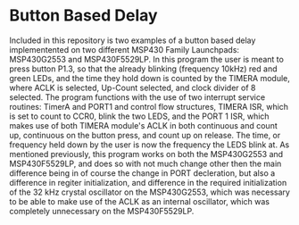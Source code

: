 # Button Based Delay
Included in this repository is two examples of a button based delay implementented on two different MSP430 Family Launchpads: MSP430G2553 and MSP430F5529LP.  In this program the user is meant to press button P1.3, so that the already blinking (frequency 10kHz) red and green LEDs, and the time they hold down is counted by the TIMERA module, where ACLK is selected, Up-Count selected, and clock divider of 8 selected. The program functions with the use of two interrupt service routines: TimerA and PORT1 and control flow structures, TIMERA ISR, which is set to count to CCR0, blink the two LEDS, and the PORT 1 ISR, which makes use of both TIMERA module's ACLK in both continuous and count up, continuous on the button press, and count up on release. The time, or frequency held down by the user is now the frequency the LEDS blink at. As mentioned previously, this program works on both the MSP430G2553 and MSP430F5529LP, and does so with not much change other then the main difference being in of course the change in PORT decleration, but also a difference in regiter initialization, and difference in the required initialization of the 32 kHz crystal oscillator on the MSP430G2553, which was necessary to be able to make use of the ACLK as an internal oscillator, which was completely unnecessary on the MSP430F5529LP.

